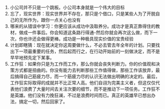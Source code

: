 1. 小公司并不只是一个跳板。小公司本身就是一个伟大的目标
2. 忘了，现实世界：现实世界并不存在，那只是个借口，只是某些人为了开脱自己的无所作为，跟你一点关心也没有
3. 哪来的从错误中学习：你更应该从成功中汲取养分。成功才是真正靠得住的教材，做成一件事后。你会知道这条路行得通-然后你就会再次这么做，而下一次，你也许还会做得更棒。成功是一种极具现实价值的宝贵经验
4. 计划即瞎猜：现在就决定你这周要做什么，不必去管去年全年的计划。只要找出下一项最重要的任务，然后起而行之，在行动开始前的一刻做决定，而不是早早地预先定下某事。
5. 工作狂：如果你只是为工作而工作，那么你就会丧失判断力。你的价值观和决策方式都是扭曲的。你没有能力去判断那些工作值得做，那些工作该放弃，最后搞得自己筋疲力尽，而一个筋疲力尽的认识无法做出明确的决定的。最后，工作狂实际取得的成就并不比正常人高。他们自诩为完美主义者，但这仅仅代表他们浪费了大量时间去关注次要的细节，而不是推动下一项任务。工作狂不是英雄。他们没有力挽狂澜，不过是浪费时间而已。真正的英雄早已想出办法，搞定一切，然后回家了。
